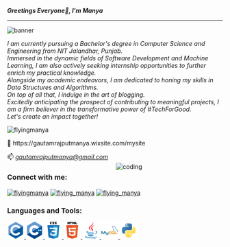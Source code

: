 ***Greetings Everyone🌻, I'm Manya***
<hr>

<image src="https://github.com/FlyingManya/FlyingManya/assets/98754211/a79d972f-9a59-483b-acbe-fdb9f694d094" alt="banner"></image>
<br>

*I am currently pursuing a Bachelor's degree in Computer Science and Engineering from NIT Jalandhar, Punjab.  
Immersed in the dynamic fields of Software Development and Machine Learning, I am also actively seeking internship opportunities to further enrich my practical knowledge.  
Alongside my academic endeavors, I am dedicated to honing my skills in Data Structures and Algorithms.  
On top of all that, I indulge in the art of blogging.  
Excitedly anticipating the prospect of contributing to meaningful projects, I am a firm believer in the transformative power of #TechForGood.  
Let's create an impact together!*
<br>
<p align="left"> <img src="https://komarev.com/ghpvc/?username=flyingmanya&label=Profile%20views&color=0e75b6&style=flat" alt="flyingmanya" /> </p>
🌵 https://gautamrajputmanya.wixsite.com/mysite 

📫 *gautamrajputmanya@gmail.com*
<br>
<image align="right" alt="coding" width="250" src="https://github.com/FlyingManya/FlyingManya/assets/98754211/0a854199-b287-4dca-a4cc-8265cbd3335e" alt="flyingmanya"></p>

<h3 align="left">Connect with me:</h3>
<p align="left">
<a href="https://linkedin.com/in/flyingmanya" target="blank"><img align="center" src="https://raw.githubusercontent.com/rahuldkjain/github-profile-readme-generator/master/src/images/icons/Social/linked-in-alt.svg" alt="flyingmanya" height="30" width="40" /></a>
<a href="https://instagram.com/flying_manya" target="blank"><img align="center" src="https://raw.githubusercontent.com/rahuldkjain/github-profile-readme-generator/master/src/images/icons/Social/instagram.svg" alt="flying_manya" height="30" width="40" /></a>
<a href="https://www.leetcode.com/flying_manya" target="blank"><img align="center" src="https://raw.githubusercontent.com/rahuldkjain/github-profile-readme-generator/master/src/images/icons/Social/leet-code.svg" alt="flying_manya" height="30" width="40" /></a>
</p>

<h3 align="left">Languages and Tools:</h3>
<p align="left"> <a href="https://www.cprogramming.com/" target="_blank" rel="noreferrer"> <img src="https://raw.githubusercontent.com/devicons/devicon/master/icons/c/c-original.svg" alt="c" width="40" height="40"/> </a> <a href="https://www.w3schools.com/cpp/" target="_blank" rel="noreferrer"> <img src="https://raw.githubusercontent.com/devicons/devicon/master/icons/cplusplus/cplusplus-original.svg" alt="cplusplus" width="40" height="40"/> </a> <a href="https://www.w3schools.com/css/" target="_blank" rel="noreferrer"> <img src="https://raw.githubusercontent.com/devicons/devicon/master/icons/css3/css3-original-wordmark.svg" alt="css3" width="40" height="40"/> </a> <a href="https://www.w3.org/html/" target="_blank" rel="noreferrer"> <img src="https://raw.githubusercontent.com/devicons/devicon/master/icons/html5/html5-original-wordmark.svg" alt="html5" width="40" height="40"/> </a> <a href="https://www.java.com" target="_blank" rel="noreferrer"> <img src="https://raw.githubusercontent.com/devicons/devicon/master/icons/java/java-original.svg" alt="java" width="40" height="40"/> </a> <a href="https://www.mysql.com/" target="_blank" rel="noreferrer"> <img src="https://raw.githubusercontent.com/devicons/devicon/master/icons/mysql/mysql-original-wordmark.svg" alt="mysql" width="40" height="40"/> </a> <a href="https://www.python.org" target="_blank" rel="noreferrer"> <img src="https://raw.githubusercontent.com/devicons/devicon/master/icons/python/python-original.svg" alt="python" width="40" height="40"/> </a> </p>
